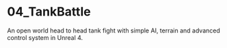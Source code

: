 # 04_TankBattle
An open world head to head tank fight with simple AI, terrain and advanced control system in Unreal 4.
